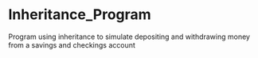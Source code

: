 # Inheritance_Program
Program using inheritance to simulate depositing and withdrawing money from a savings and checkings account
